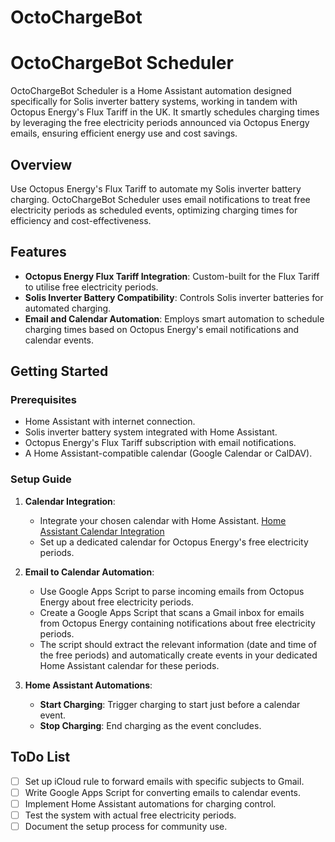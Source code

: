 # OctoChargeBot

# OctoChargeBot Scheduler

OctoChargeBot Scheduler is a Home Assistant automation designed specifically for Solis inverter battery systems, working in tandem with Octopus Energy's Flux Tariff in the UK. It smartly schedules charging times by leveraging the free electricity periods announced via Octopus Energy emails, ensuring efficient energy use and cost savings.

## Overview

Use Octopus Energy's Flux Tariff to automate my Solis inverter battery charging. OctoChargeBot Scheduler uses email notifications to treat free electricity periods as scheduled events, optimizing charging times for efficiency and cost-effectiveness.

## Features

- **Octopus Energy Flux Tariff Integration**: Custom-built for the Flux Tariff to utilise free electricity periods.
- **Solis Inverter Battery Compatibility**: Controls Solis inverter batteries for automated charging.
- **Email and Calendar Automation**: Employs smart automation to schedule charging times based on Octopus Energy's email notifications and calendar events.

## Getting Started

### Prerequisites

- Home Assistant with internet connection.
- Solis inverter battery system integrated with Home Assistant.
- Octopus Energy's Flux Tariff subscription with email notifications.
- A Home Assistant-compatible calendar (Google Calendar or CalDAV).

### Setup Guide

1. **Calendar Integration**:
   - Integrate your chosen calendar with Home Assistant. [Home Assistant Calendar Integration](https://www.home-assistant.io/integrations/google/)
   - Set up a dedicated calendar for Octopus Energy's free electricity periods.

2. **Email to Calendar Automation**:
    - Use Google Apps Script to parse incoming emails from Octopus Energy about free electricity periods.
    - Create a Google Apps Script that scans a Gmail inbox for emails from Octopus Energy containing notifications about free electricity periods.
    - The script should extract the relevant information (date and time of the free periods) and automatically create events in your dedicated Home Assistant calendar for these periods.

3. **Home Assistant Automations**:
   - **Start Charging**: Trigger charging to start just before a calendar event.
   - **Stop Charging**: End charging as the event concludes.

## ToDo List

- [ ] Set up iCloud rule to forward emails with specific subjects to Gmail.
- [ ] Write Google Apps Script for converting emails to calendar events.
- [ ] Implement Home Assistant automations for charging control.
- [ ] Test the system with actual free electricity periods.
- [ ] Document the setup process for community use.